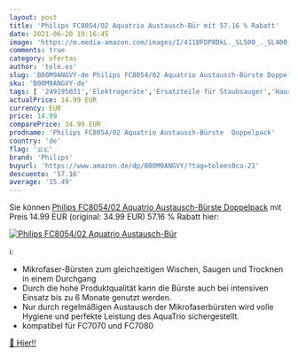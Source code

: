 ```yaml
---
layout: post
title: 'Philips FC8054/02 Aquatrio Austausch-Bür mit 57.16 % Rabatt'
date: 2021-06-20 19:16:45
image: 'https://m.media-amazon.com/images/I/411BFDP8DkL._SL500_._SL400_.jpg'
comments: true
category: ofertas
author: 'tole.es'
slug: 'B00M9ANGVY-de Philips FC8054/02 Aquatrio Austausch-Bürste Doppelpack'
sku: 'B00M9ANGVY-de'
tags: [ '249195031','Elektrogeräte','Ersatzteile für Staubsauger','Haushalt','Haushaltsreiniger & Staubsauger','Küche, Haushalt & Wohnen','Produkte','Staubsauger','Staubsaugerbürsten','Zubehör für Staubsauger','philips', ]
actualPrice: 14.99 EUR
currency: EUR
price: 14.99
comparePrice: 34.99 EUR
prodname: 'Philips FC8054/02 Aquatrio Austausch-Bürste  Doppelpack'
country: 'de'
flag: '🇩🇪'
brand: 'Philips'
buyurl: 'https://www.amazon.de/dp/B00M9ANGVY/?tag=tolees0ca-21'
descuento: '57.16'
average: '15.49'
---
```


Sie können [Philips FC8054/02 Aquatrio Austausch-Bürste  Doppelpack](https://www.amazon.de/dp/B00M9ANGVY/?tag=tolees0ca-21) mit Preis 14.99 EUR (original: 34.99 EUR) 57.16 % Rabatt hier:

[![Philips FC8054/02 Aquatrio Austausch-Bür](https://m.media-amazon.com/images/I/411BFDP8DkL._SL500_._SL400_.jpg)](https://www.amazon.de/dp/B00M9ANGVY/?tag=tolees0ca-21)

ℹ️:

- Mikrofaser-Bürsten zum gleichzeitigen Wischen, Saugen und Trocknen in einem Durchgang
- Durch die hohe Produktqualität kann die Bürste auch bei intensiven Einsatz bis zu 6 Monate genutzt werden.
- Nur durch regelmäßigen Austausch der Mikrofaserbürsten wird volle Hygiene und perfekte Leistung des AquaTrio sichergestellt.
- kompatibel für FC7070 und FC7080

[🛒 Hier!!](https://www.amazon.de/dp/B00M9ANGVY/?tag=tolees0ca-21)
